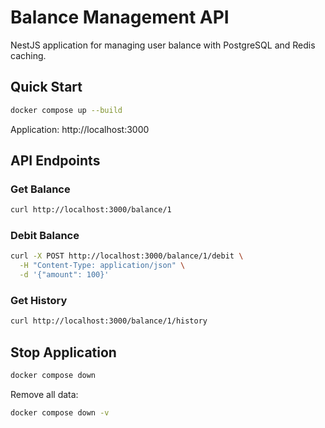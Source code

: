 # Balance Management API

NestJS application for managing user balance with PostgreSQL and Redis caching.

## Quick Start

```bash
docker compose up --build
```

Application: http://localhost:3000

## API Endpoints

### Get Balance
```bash
curl http://localhost:3000/balance/1
```

### Debit Balance
```bash
curl -X POST http://localhost:3000/balance/1/debit \
  -H "Content-Type: application/json" \
  -d '{"amount": 100}'
```

### Get History
```bash
curl http://localhost:3000/balance/1/history
```

## Stop Application

```bash
docker compose down
```

Remove all data:
```bash
docker compose down -v
```
